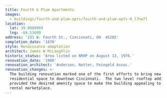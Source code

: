 ```yaml
---
title: Fourth & Plum Apartments
images:
  - buildings/fourth-and-plum-apts/fourth-and-plum-apts-0_l7nw7l
location:
  lat: 39.0989969
  lng: -84.51699
address: '231 W. Fourth St., Cincinnati, OH  45202'
completion_date: '1870'
style: Renaissance adaptation
architect: James W McLaughlin
historic_status: 'Area listed on NRHP on August 13, 1976.'
renovation_date: '1980'
renovation_architect: 'Anderson, Notter, Feingold Assoc.'
renovation_changes: >-
  The building renovation marked one of the first efforts to bring new
  residential space to downtown Cincinnati.  The two level rooftop addition
  provided the desired amenity space to make the building appealing to a younger
  rental marketplace.
---
```

